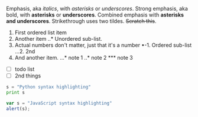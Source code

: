 Emphasis, aka *italics*, with *asterisks* or *underscores*.
Strong emphasis, aka bold, with **asterisks** or **underscores**.
Combined emphasis with **asterisks and underscores**.
Strikethrough uses two tildes. ~~Seratch this~~.

1. First ordered list item
2. Another item
..* Unordered sub-list.
3. Actual numbers don't matter, just that it's a number
•-1. Ordered sub-list
...2. 2nd
4. And another item.
...* note 1
..* note 2
*** note 3

- [ ] todo list
- [ ] 2nd things

```py
s = "Python syntax highlighting"
print s
```

```js
var s = "JavaScript syntax highlighting"
alert(s);
```
